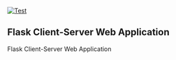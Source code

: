 [![Test](https://github.com/JesusdelCas99/Flask-Web-Client-Server-Application/actions/workflows/test.yml/badge.svg)](https://github.com/JesusdelCas99/Flask-Web-Client-Server-Application/actions/workflows/test.yml)

## Flask Client-Server Web Application

Flask Client-Server Web Application 
